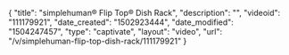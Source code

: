 {
    "title": "simplehuman&reg; Flip Top&reg; Dish Rack",
    "description": "",
    "videoid": "111179921",
    "date_created": "1502923444",
    "date_modified": "1504247457",
    "type": "captivate",
    "layout": "video",
    "url": "\/v\/simplehuman-flip-top-dish-rack\/111179921"
}